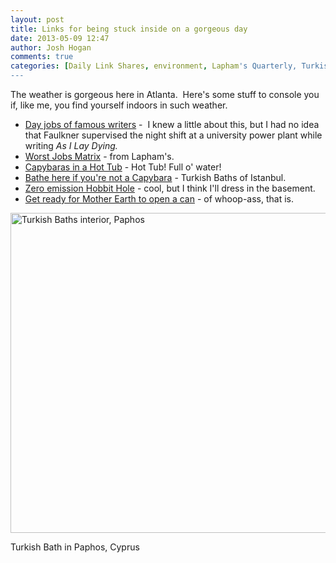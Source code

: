 ```yaml
---
layout: post
title: Links for being stuck inside on a gorgeous day
date: 2013-05-09 12:47
author: Josh Hogan
comments: true
categories: [Daily Link Shares, environment, Lapham's Quarterly, Turkish Bath, writers]
---
```

The weather is gorgeous here in Atlanta.  Here's some stuff to console you if, like me, you find yourself indoors in such weather.
<ul>
	<li><span style="line-height:14px;"><a href="http://www.slate.com/articles/arts/culturebox/features/2013/daily_rituals/is_the_key_to_becoming_a_great_writer_having_a_day_job.html" target="_blank">Day jobs of famous writers</a> -  I knew a little about this, but I had no idea that Faulkner supervised the night shift at a university power plant while writing <em>As I Lay Dying.</em></span></li>
	<li><a href="http://laphamsquarterly.org/visual/charts-graphs/?page=100" target="_blank">Worst Jobs Matrix</a> - from Lapham's.</li>
	<li><a href="http://laughingsquid.com/capybaras-chill-out-in-hot-tubs-and-munch-on-grass/" target="_blank">Capybaras in a Hot Tub</a> - Hot Tub! Full o' water!</li>
	<li><a href="http://www.allaboutturkey.com/ist_bath.htm" target="_blank">Bathe here if you're not a Capybara</a> - Turkish Baths of Istanbul.</li>
	<li><a href="http://grist.org/list/if-bilbo-baggins-built-a-zero-energy-hobbit-home-this-is-what-it-would-look-like/" target="_blank">Zero emission Hobbit Hole</a> - cool, but I think I'll dress in the basement.</li>
	<li><a href="http://grist.org/climate-energy/apocalypse-now-climate-change-is-going-to-kick-our-asses/" target="_blank">Get ready for Mother Earth to open a can</a> - of whoop-ass, that is.</li>
</ul>
<a title="By lhourahane (http://www.flickr.com/photos/allaction/3976728663/) [CC-BY-2.0 (http://creativecommons.org/licenses/by/2.0)], via Wikimedia Commons" href="http://commons.wikimedia.org/wiki/File%3ATurkish_Baths_interior%2C_Paphos.jpg"><img alt="Turkish Baths interior, Paphos" src="//upload.wikimedia.org/wikipedia/commons/thumb/e/e8/Turkish_Baths_interior%2C_Paphos.jpg/512px-Turkish_Baths_interior%2C_Paphos.jpg" width="512" /></a>

Turkish Bath in Paphos, Cyprus
